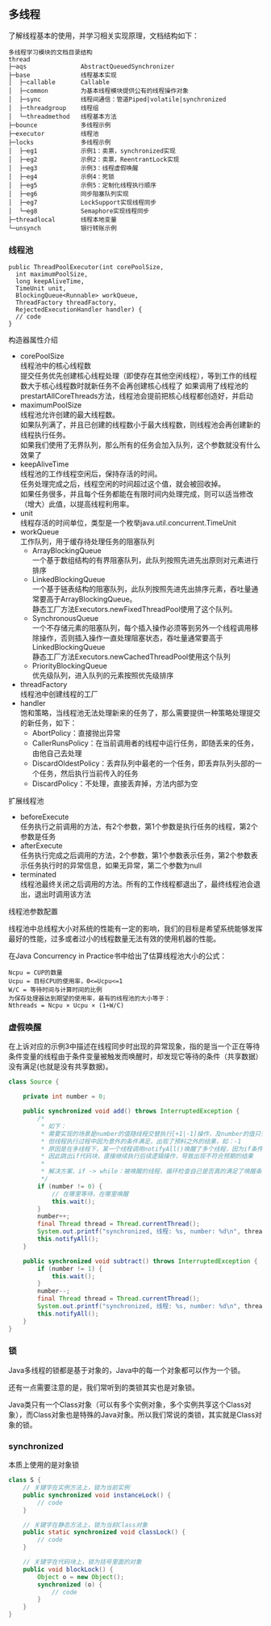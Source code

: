 ## 多线程

了解线程基本的使用，并学习相关实现原理，文档结构如下：

```文件夹 PATH 列表
多线程学习模块的文档目录结构
thread
├─aqs               AbstractQueuedSynchronizer
├─base              线程基本实现
│  ├─callable       Callable
│  ├─common         为基本线程模块提供公有的线程操作对象
│  ├─sync           线程间通信：管道Piped|volatile|synchronized
│  ├─threadgroup    线程组
│  └─threadmethod   线程基本方法
├─bounce            多线程示例
├─executor          线程池
├─locks             多线程示例
│  ├─eg1            示例1：卖票，synchronized实现            
│  ├─eg2            示例2：卖票，ReentrantLock实现
│  ├─eg3            示例3：线程虚假唤醒
│  ├─eg4            示例4：死锁
│  ├─eg5            示例5：定制化线程执行顺序
│  ├─eg6            同步阻塞队列实现
│  ├─eg7            LockSupport实现线程同步
│  └─eg8            Semaphore实现线程同步
├─threadlocal       线程本地变量
└─unsynch           银行转账示例
```
### 线程池
```
public ThreadPoolExecutor(int corePoolSize,
  int maximumPoolSize,
  long keepAliveTime,
  TimeUnit unit,
  BlockingQueue<Runnable> workQueue,
  ThreadFactory threadFactory,
  RejectedExecutionHandler handler) {
  // code    
}
```
构造器属性介绍
- corePoolSize  
  线程池中的核心线程数  
  提交任务优先创建核心线程处理（即使存在其他空闲线程），等到工作的线程数大于核心线程数时就新任务不会再创建核心线程了
  如果调用了线程池的prestartAllCoreThreads方法，线程池会提前把核心线程都创造好，并启动
- maximumPoolSize  
  线程池允许创建的最大线程数。  
  如果队列满了，并且已创建的线程数小于最大线程数，则线程池会再创建新的线程执行任务。  
  如果我们使用了无界队列，那么所有的任务会加入队列，这个参数就没有什么效果了
- keepAliveTime  
  线程池的工作线程空闲后，保持存活的时间。  
  任务处理完成之后，线程空闲的时间超过这个值，就会被回收掉。  
  如果任务很多，并且每个任务都能在有限时间内处理完成，则可以适当修改（增大）此值，以提高线程利用率。
- unit  
  线程存活的时间单位，类型是一个枚举java.util.concurrent.TimeUnit
- workQueue  
  工作队列，用于缓存待处理任务的阻塞队列
  - ArrayBlockingQueue  
    一个基于数组结构的有界阻塞队列，此队列按照先进先出原则对元素进行排序
  - LinkedBlockingQueue  
    一个基于链表结构的阻塞队列，此队列按照先进先出排序元素，吞吐量通常要高于ArrayBlockingQueue。  
    静态工厂方法Executors.newFixedThreadPool使用了这个队列。
  - SynchronousQueue  
    一个不存储元素的阻塞队列，每个插入操作必须等到另外一个线程调用移除操作，否则插入操作一直处理阻塞状态，吞吐量通常要高于LinkedBlockingQueue  
    静态工厂方法Executors.newCachedThreadPool使用这个队列
  - PriorityBlockingQueue  
    优先级队列，进入队列的元素按照优先级排序
- threadFactory  
  线程池中创建线程的工厂
- handler  
  饱和策略，当线程池无法处理新来的任务了，那么需要提供一种策略处理提交的新任务，如下：
  - AbortPolicy：直接抛出异常
  - CallerRunsPolicy：在当前调用者的线程中运行任务，即随丢来的任务，由他自己去处理
  - DiscardOldestPolicy：丢弃队列中最老的一个任务，即丢弃队列头部的一个任务，然后执行当前传入的任务
  - DiscardPolicy：不处理，直接丢弃掉，方法内部为空
  
扩展线程池
- beforeExecute  
  任务执行之前调用的方法，有2个参数，第1个参数是执行任务的线程，第2个参数是任务
- afterExecute  
  任务执行完成之后调用的方法，2个参数，第1个参数表示任务，第2个参数表示任务执行时的异常信息，如果无异常，第二个参数为null
- terminated  
  线程池最终关闭之后调用的方法。所有的工作线程都退出了，最终线程池会退出，退出时调用该方法
  
线程池参数配置

线程池中总线程大小对系统的性能有一定的影响，我们的目标是希望系统能够发挥最好的性能，过多或者过小的线程数量无法有效的使用机器的性能。

在Java Concurrency in Practice书中给出了估算线程池大小的公式：

```
Ncpu = CUP的数量
Ucpu = 目标CPU的使用率，0<=Ucpu<=1
W/C = 等待时间与计算时间的比例
为保存处理器达到期望的使用率，最有的线程池的大小等于：
Nthreads = Ncpu × Ucpu × (1+W/C)
```

### 虚假唤醒
在上诉对应的示例3中描述在线程同步时出现的异常现象，指的是当一个正在等待条件变量的线程由于条件变量被触发而唤醒时，却发现它等待的条件（共享数据）没有满足(也就是没有共享数据)。

```java
class Source {

    private int number = 0;

    public synchronized void add() throws InterruptedException {
        /*
         * 如下：
         * 需要实现的场景是number的值随线程交替执行[+1|-1]操作，及number的值只有[0,1]两种
         * 但线程执行过程中因为意外的条件满足，出现了预料之外的结果，如：-1
         * 原因是在多线程下，某一个线程调用notifyAll()唤醒了多个线程，因为if条件已经执行，线程在哪里等待就在哪里唤醒
         * 因此跳出if代码块，直接继续执行后续逻辑操作，导致出现不符合预期的结果
         * 
         * 解决方案，if -> while：被唤醒的线程，循环检查自己是否真的满足了唤醒条件，若不满足，继续等待
         */
        if (number != 0) {
            // 在哪里等待，在哪里唤醒
            this.wait();
        }
        number++;
        final Thread thread = Thread.currentThread();
        System.out.printf("synchronized, 线程: %s, number: %d\n", thread.getName(), number);
        this.notifyAll();
    }

    public synchronized void subtract() throws InterruptedException {
        if (number != 1) {
            this.wait();
        }
        number--;
        final Thread thread = Thread.currentThread();
        System.out.printf("synchronized, 线程: %s, number: %d\n", thread.getName(), number);
        this.notifyAll();
    }
}
```

### 锁

Java多线程的锁都是基于对象的，Java中的每一个对象都可以作为一个锁。

还有一点需要注意的是，我们常听到的类锁其实也是对象锁。

Java类只有一个Class对象（可以有多个实例对象，多个实例共享这个Class对象），而Class对象也是特殊的Java对象。所以我们常说的类锁，其实就是Class对象的锁。

### synchronized

本质上使用的是对象锁

```java
class S {
    // 关键字在实例方法上，锁为当前实例
    public synchronized void instanceLock() {
        // code
    }

    // 关键字在静态方法上，锁为当前Class对象
    public static synchronized void classLock() {
        // code
    }

    // 关键字在代码块上，锁为括号里面的对象
    public void blockLock() {
        Object o = new Object();
        synchronized (o) {
            // code
        }
    }
}
```